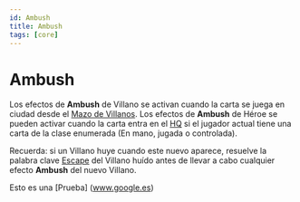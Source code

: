 ```yaml
---
id: Ambush
title: Ambush
tags: [core]
---
```


# Ambush


Los efectos de **Ambush** de Villano se activan cuando la carta se juega en ciudad desde el [Mazo de Villanos](../M/MazoDeVillanos.md).
Los efectos de **Ambush** de Héroe se pueden activar cuando la carta entra en el [HQ](../H/HQ.md) si el jugador actual tiene una carta de la clase enumerada (En mano, jugada o controlada).

Recuerda: si un Villano huye cuando este nuevo aparece, resuelve la palabra clave [Escape](../E/Escape.md) del Villano huído antes de llevar a cabo cualquier efecto **Ambush** del nuevo Villano.

Esto es una [Prueba] (www.google.es)


